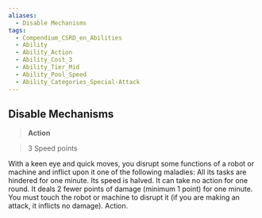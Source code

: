```yaml
---
aliases:
  - Disable Mechanisms
tags:
  - Compendium_CSRD_en_Abilities
  - Ability
  - Ability_Action
  - Ability_Cost_3
  - Ability_Tier_Mid
  - Ability_Pool_Speed
  - Ability_Categories_Special-Attack
---
```

  
    
## Disable Mechanisms    
>**Action**    
>3 Speed points  
    
With a keen eye and quick moves, you disrupt some functions of a robot or machine and inflict upon it one of the following maladies: All its tasks are hindered for one minute. Its speed is halved. It can take no action for one round. It deals 2 fewer points of damage (minimum 1 point) for one minute. You must touch the robot or machine to disrupt it (if you are making an attack, it inflicts no damage). Action.